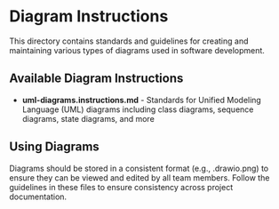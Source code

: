 # Diagram Instructions

This directory contains standards and guidelines for creating and maintaining various types of diagrams used in software development.

## Available Diagram Instructions

- **uml-diagrams.instructions.md** - Standards for Unified Modeling Language (UML) diagrams including class diagrams, sequence diagrams, state diagrams, and more

## Using Diagrams

Diagrams should be stored in a consistent format (e.g., .drawio.png) to ensure they can be viewed and edited by all team members. Follow the guidelines in these files to ensure consistency across project documentation.
